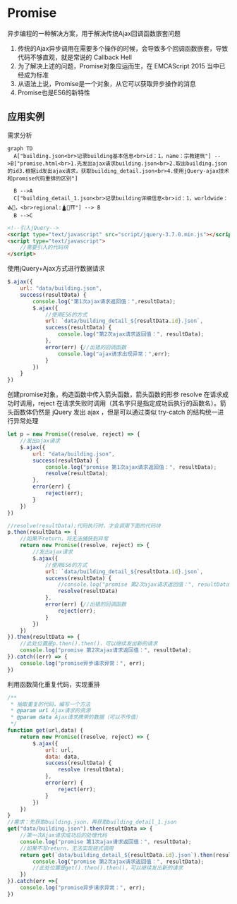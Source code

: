 # Promise

异步编程的一种解决方案，用于解决传统Ajax回调函数嵌套问题

1. 传统的Ajax异步调用在需要多个操作的时候，会导致多个回调函数嵌套，导致代码不够直观，就是常说的
   Callback Hell
2. 为了解决上述的问题，Promise对象应运而生，在 EMCAScript 2015 当中已经成为标准
3. 从语法上说，Promise是一个对象，从它可以获取异步操作的消息
4. Promise也是ES6的新特性

## 应用实例

需求分析

```mermaid
graph TD
  A["building.json<br>记录building基本信息<br>id：1，name：宗教建筑"] -->B["promise.html<br>1.先发出ajax请求building.json<br>2.取出building.json的id3.根据id发出ajax请求，获取building_detail.json<br>4.使用jQuery-ajax技术和promise代码重排的区别"]
  
  B -->A
  C["building_detail_1.json<br>记录building详细信息<br>id：1，worldwide：⛪🕌，<br>regional:🛕🕍⛩"] --> B
  B -->C
```



```html
<!--引入jQuery-->
<script type="text/javascript" src="script/jquery-3.7.0.min.js"></script>
<script type="text/javascript">
	//需要引入的代码块
</script>
```

使用jQuery+Ajax方式进行数据请求

```javascript
$.ajax({
    url: "data/building.json",
    success(resultData) {
        console.log("第1次ajax请求返回值：",resultData);
        $.ajax({
            //使用ES6的方式
            url: `data/building_detail_${resultData.id}.json`,
            success(resultData) {
                console.log("第2次ajax请求返回值：", resultData);
            },
            error(err) {//出错的回调函数
                console.log("ajax请求出现异常：",err);
            }
        })
    }
})
```



创建promise对象，构造函数中传入箭头函数，箭头函数的形参 resolve 在请求成功时调用，reject 在请求失败时调用（其名字只是指定成功后执行的函数名）。箭头函数体仍然是 jQuery 发出 ajax ，但是可以通过类似 try-catch 的结构统一进行异常处理

```javascript
let p = new Promise((resolve, reject) => {
    //发出ajax请求
    $.ajax({
        url: "data/building.json",
        success(resultData) {
            console.log("promise 第1次ajax请求返回值：", resultData);
            resolve(resultData);
        },
        error(err) {
            reject(err);
        }
    })
})

//resolve(resultData);代码执行时，才会调用下面的代码块
p.then(resultData => {
    //如果不return，将无法捕获到异常
    return new Promise((resolve, reject) => {
        //发出ajax请求
        $.ajax({
            //使用ES6的方式
            url: `data/building_detail_${resultData.id}.json`,
            success(resultData) {
                //console.log("promise 第2次ajax请求返回值：", resultData);
                resolve(resultData)
            },
            error(err) {//出错的回调函数
                reject(err);
            }
        })
    })
}).then(resultData => {
    //此处位置是p.then().then()，可以继续发出新的请求
    console.log("promise 第2次ajax请求返回值：", resultData);
}).catch((err) => {
    console.log("promise异步请求异常：", err);
})
```

利用函数简化重复代码，实现重排

```javascript
/**
 * 抽取重复的代码，编写一个方法
 * @param url Ajax请求的资源
 * @param data Ajax请求携带的数据（可以不传值）
 */
function get(url,data) {
    return new Promise((resolve, reject) => {
        $.ajax({
            url: url,
            data: data,
            success(resultData) {
                resolve (resultData);
            },
            error(err) {
                reject(err);
            }
        })
    })
}
//需求：先获取building.json，再获取building_detail_1.json
get("data/building.json").then(resultData => {
    //第一次Ajax请求成功后的处理代码
    console.log("promise 第1次ajax请求返回值：", resultData);
    //如果不写return，无法实现链式调用
    return get(`data/building_detail_${resultData.id}.json`).then(resultData => {
        console.log("promise 第2次ajax请求返回值：", resultData);
        //此处位置是get().then().then()，可以继续发出新的请求
    })
}).catch(err =>{
    console.log("promise异步请求异常：", err);
})
```
